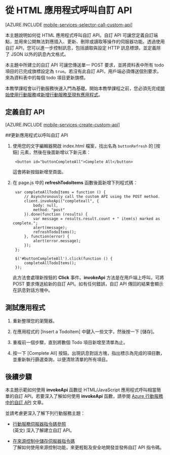 <properties 
	pageTitle="從 HTML 用戶端呼叫自訂 API - 行動服務" 
	description="了解如何定義自訂 API 然後從使用 Azure 行動服務的 HTML 應用程式呼叫它。" 
	services="mobile-services" 
	documentationCenter="" 
	authors="bureado"  
	manager="dwrede" 
	editor=""/>

<tags 
	ms.service="mobile-services" 
	ms.workload="mobile" 
	ms.tgt_pltfrm="mobile-html" 
	ms.devlang="javascript" 
	ms.topic="article" 
	ms.date="06/04/2015" 
	ms.author="glenga"/>

# 從 HTML 應用程式呼叫自訂 API

[AZURE.INCLUDE [mobile-services-selector-call-custom-api](../../includes/mobile-services-selector-call-custom-api.md)]

本主題說明如何從 HTML 應用程式呼叫自訂 API。自訂 API 可讓您定義自訂端點，並用來公開無法對應插入、更新、刪除或讀取等操作的伺服器功能。透過使用自訂 API，您可以進一步控制訊息，包括讀取與設定 HTTP 訊息標頭，並定義除了 JSON 以外的訊息內文格式。

本主題中所建立的自訂 API 可讓您傳送單一 POST 要求，並將資料表中所有 todo 項目的已完成旗標設定為 `true`。若沒有此自訂 API，用戶端必須傳送個別要求，來為資料表中的每個 todo 項目更新旗標。

本教學課程會以行動服務快速入門為基礎。開始本教學課程之前，您必須先完成[開始使用行動服務]或[新增行動服務至現有應用程式]。

## <a name="define-custom-api"></a>定義自訂 API

[AZURE.INCLUDE [mobile-services-create-custom-api](../../includes/mobile-services-create-custom-api.md)]

##<a name="update-app"></a>更新應用程式以呼叫自訂 API

1. 使用您的文字編輯器開啟 index.html 檔案，找出名為 `buttonRefresh` 的 [按鈕] 元素，然後在後面新增以下新元素： 

		<button id="buttonCompleteAll">Complete All</button> 

	這會將新按鈕新增至頁面。

2. 在 page.js 中的 **refreshTodoItems** 函數後面新增下列程式碼：

		var completeAllTodoItems = function () {
			// Asynchronously call the custom API using the POST method.
			client.invokeApi("completeall", {
				body: null,
				method: "post"
			}).done(function (results) {
				var message = results.result.count + " item(s) marked as complete.";
				alert(message);
				refreshTodoItems();
			}, function(error) {
				alert(error.message);
			});
		};

		$('#buttonCompleteAll').click(function () {
			completeAllTodoItems();
		});

	此方法會處理新按鈕的 **Click** 事件。**invokeApi** 方法是在用戶端上呼叫，可將 POST 要求傳送給新的自訂 API。如有任何錯誤，自訂 API 傳回的結果會顯示在訊息對話方塊中。

## <a name="test-app"></a>測試應用程式

1. 重新整理您的瀏覽器。

2. 在應用程式的 [Insert a TodoItem] 中鍵入一些文字，然後按一下 [儲存]。

3. 重複前一個步驟，直到將數個 Todo 項目新增至清單為止。

4. 按一下 [Complete All] 按鈕。出現訊息對話方塊，指出標示為完成的項目數，並重新執行篩選查詢，以便清除清單的所有項目。

## 後續步驟

本主題示範如何使用 **invokeApi** 函數從 HTML/JavaScript 應用程式呼叫相當簡單的自訂 API。若要深入了解如何使用 **invokeApi** 函數，請參閱 [Azure 行動服務中的自訂 API](http://blogs.msdn.com/b/carlosfigueira/archive/2013/06/19/custom-api-in-azure-mobile-services-client-sdks.aspx) 文章。

並請考慮更深入了解下列行動服務主題：

* [行動服務伺服器指令碼參照] <br/> (英文) 深入了解建立自訂 API。

* [在來源控制中儲存伺服器指令碼] <br/>了解如何使用來源控制功能，來更輕鬆及安全地開發並發佈自訂 API 指令碼。

<!-- Anchors. -->
[Define the custom API]: #define-custom-api
[Update the app to call the custom API]: #update-app
[Test the app]: #test-app
[Next Steps]: #next-steps

<!-- URLs. -->
[行動服務伺服器指令碼參照]: http://go.microsoft.com/fwlink/?LinkId=262293
[開始使用行動服務]: mobile-services-html-get-started.md
[新增行動服務至現有應用程式]: mobile-services-html-get-started-data.md
[在來源控制中儲存伺服器指令碼]: mobile-services-store-scripts-source-control.md

<!---HONumber=July15_HO1-->